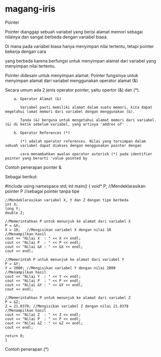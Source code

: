 # magang-iris

Pointer 


Pointer dianggap sebuah variabel yang berisi alamat memori sebagai nilainya dan sangat berbeda dengan variabel biasa. 

Di mana pada variabel biasa hanya menyimpan nilai tertentu, tetapi pointer bekerja dengan cara

yang berbeda karena berfungsi untuk menyimpan alamat dari variabel yang menyimpan nilai tertentu.

Pointer didesain untuk menyimpan alamat. Pointer fungsinya untuk menyimpan alamat dari variabel menggunakan operator alamat (&)

Secara umum ada 2 jenis operator pointer, yaitu opertor (&) dan (*).
        
        a. Operator Alamat (&)
        
           Variabel pasti memiliki alamat dalam suatu memori, kita dapat megetahui lamat memori dari variabel dengan menggunakan (&).
           
           Tanda (&) berguna untuk mengetahui alamat memori dari variabel. (&) di ketik sebelum variabel, yang artinya 'addres of' .
           
        b. Operator References (*)
        
           (*) adalah operator references. Nilai yang tersimpan dalam sebuah variabel dapat diakses dengan menggunakan pointer dengan 
           
           cara menambahkan awalan operator asterisk (*) pada identifier pointer yang berarti 'value pointed by

Contoh penerapan pointer &

Sebagai berikut:

#include <iostream>
using namespace std;
int main() {
    void* P;   //Mendeklarasikan pointer P
              //sebagai pointer tanpa tipe

    //Mendeklarasikan variabel X, Y dan Z dengan tipe berbeda
    int X;
    long Y;
    double Z;

    //Memerintahkan P untuk menunjuk ke alamat dari variabel X
    P = &X;
    X = 10;   //Mengisikan variabel X dengan nilai 10
    //Menampilkan hasil
    cout << "Nilai X  : " << X << endl;
    cout << "Nilai P  : " << P << endl;
    cout << "Nilai &X : " << &X << endl;
    cout << endl;

    //Memerintah P untuk menunjuk ke alamat dari variabel Y
    P = &Y;
    Y = 2000; //Mengisikan variabel Y dengan nilai 2000
    //Menampilkan hasil
    cout << "Nilai Y  : " << Y << endl;
    cout << "Nilai P  : " << P << endl;
    cout << "Nilai &Y : " << &Y << endl;
    cout << endl;

    //Memerintahkan P untuk menunjuk ke alamat dari variabel Z
    P = &Z;
    Z = 21.0378; //Mengisikan variabel Z dengan nilai 21.0378
    //Menampilkan hasil
    cout << "Nilai Z  : " << Z << endl;
    cout << "Nilai P  : " << P << endl;
    cout << "Nilai &Z : " << &Z << endl;
    cout << endl;

    return 0;
    }

Contoh penerapan (*)
